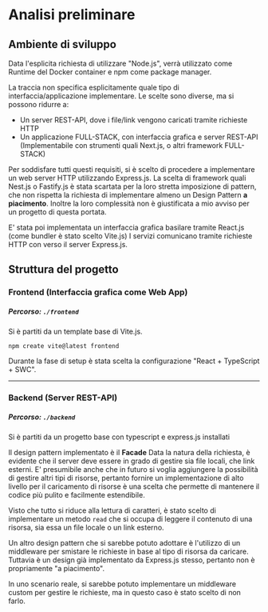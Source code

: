 # Analisi preliminare

## Ambiente di sviluppo

Data l'esplicita richiesta di utilizzare "Node.js", verrà utilizzato come Runtime del Docker container e npm come package manager.

La traccia non specifica esplicitamente quale tipo di interfaccia/applicazione implementare.
Le scelte sono diverse, ma si possono ridurre a:

- Un server REST-API, dove i file/link vengono caricati tramite richieste HTTP
- Un applicazione FULL-STACK, con interfaccia grafica e server REST-API (Implementabile con strumenti quali Next.js, o altri framework FULL-STACK)

Per soddisfare tutti questi requisiti, si è scelto di procedere a implementare un web server HTTP utilizzando Express.js.
La scelta di framework quali Nest.js o Fastify.js è stata scartata per la loro stretta imposizione di pattern, che non rispetta la richiesta di implementare almeno un Design Pattern **a piacimento**. Inoltre la loro complessità non è giustificata a mio avviso per un progetto di questa portata.

E' stata poi implementata un interfaccia grafica basilare tramite React.js (come bundler è stato scelto Vite.js)
I servizi comunicano tramite richieste HTTP con verso il server Express.js.

## Struttura del progetto

### Frontend (Interfaccia grafica come Web App)

##### Percorso: `./frontend`

Si è partiti da un template base di Vite.js.

```
npm create vite@latest frontend
```

Durante la fase di setup è stata scelta la configurazione "React + TypeScript + SWC".

---

### Backend (Server REST-API)

##### Percorso: `./backend`

Si è partiti da un progetto base con typescript e express.js installati

Il design pattern implementato è il **Facade**
Data la natura della richiesta, è evidente che il server deve essere in grado di gestire sia file locali, che link esterni.
E' presumibile anche che in futuro si voglia aggiungere la possibilità di gestire altri tipi di risorse, pertanto fornire un implementazione di alto livello per il caricamento di risorse è una scelta che permette di mantenere il codice più pulito e facilmente estendibile.

Visto che tutto si riduce alla lettura di caratteri, è stato scelto di implementare un metodo `read` che si occupa di leggere il contenuto di una risorsa, sia essa un file locale o un link esterno.

Un altro design pattern che si sarebbe potuto adottare è l'utilizzo di un middleware per smistare le richieste in base al tipo di risorsa da caricare.
Tuttavia è un design già implementato da Express.js stesso, pertanto non è propriamente "a piacimento".

In uno scenario reale, si sarebbe potuto implementare un middleware custom per gestire le richieste, ma in questo caso è stato scelto di non farlo.
